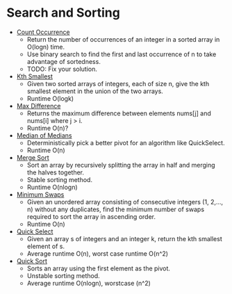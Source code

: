 # Search and Sorting

* [Count Occurrence](searching-and-sorting/countOccurrence.py)
	* Return the number of occurrences of an integer in a sorted array in O(logn) time.
	* Use binary search to find the first and last occurrence of n to take advantage of sortedness.
	* TODO: Fix your solution.
* [Kth Smallest](searching-and-sorting/kth_smallest.py)
	* Given two sorted arrays of integers, each of size n, give the kth smallest element in the union of the two arrays.
	* Runtime O(logk)
* [Max Difference](searching-and-sorting/maxDifference.py)
	* Returns the maximum difference between elements nums[j] and nums[i] where j > i.
	* Runtime O(n)?
* [Median of Medians](searching-and-sorting/median_of_medians.py)
	* Deterministically pick a better pivot for an algorithm like QuickSelect.
	* Runtime O(n)
* [Merge Sort](searching-and-sorting/mergesort.py)
	* Sort an array by recursively splitting the array in half and merging the halves together.
	* Stable sorting method.
	* Runtime O(nlogn)
* [Minimum Swaps](searching-and-sorting/minimumSwaps.py)
	* Given an unordered array consisting of consecutive integers (1, 2,..., n) without any duplicates, find the minimum number of swaps required to sort the array in ascending order.
	* Runtime O(n)
* [Quick Select](searching-and-sorting/quickselect.py)
	* Given an array s of integers and an integer k, return the kth smallest element of s.
	* Average runtime O(n), worst case runtime O(n^2)
* [Quick Sort](searching-and-sorting/quicksort.py)
	* Sorts an array using the first element as the pivot.
	* Unstable sorting method.
	* Average runtime O(nlogn), worstcase (n^2)